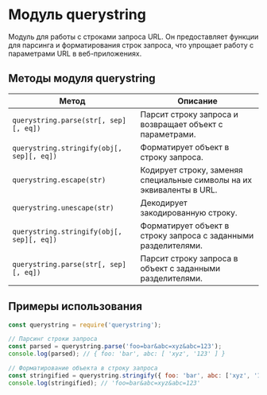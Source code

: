 # Модуль querystring

Модуль для работы с строками запроса URL. Он предоставляет функции для парсинга и форматирования строк запроса, что упрощает работу с параметрами URL в веб-приложениях.

## Методы модуля querystring

| Метод                          | Описание                                                                 |
|--------------------------------|--------------------------------------------------------------------------|
| `querystring.parse(str[, sep][, eq])` | Парсит строку запроса и возвращает объект с параметрами.             |
| `querystring.stringify(obj[, sep][, eq])` | Форматирует объект в строку запроса.                               |
| `querystring.escape(str)`      | Кодирует строку, заменяя специальные символы на их эквиваленты в URL. |
| `querystring.unescape(str)`    | Декодирует закодированную строку.                                    |
| `querystring.stringify(obj[, sep][, eq])` | Форматирует объект в строку запроса с заданными разделителями.     |
| `querystring.parse(str[, sep][, eq])` | Парсит строку запроса в объект с заданными разделителями.          |

## Примеры использования

```javascript
const querystring = require('querystring');

// Парсинг строки запроса
const parsed = querystring.parse('foo=bar&abc=xyz&abc=123');
console.log(parsed); // { foo: 'bar', abc: [ 'xyz', '123' ] }

// Форматирование объекта в строку запроса
const stringified = querystring.stringify({ foo: 'bar', abc: ['xyz', '123'] });
console.log(stringified); // 'foo=bar&abc=xyz&abc=123'
```

```
